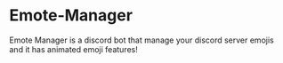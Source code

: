 # Emote-Manager
Emote Manager is a discord bot that manage your discord server emojis and it has animated emoji features!
